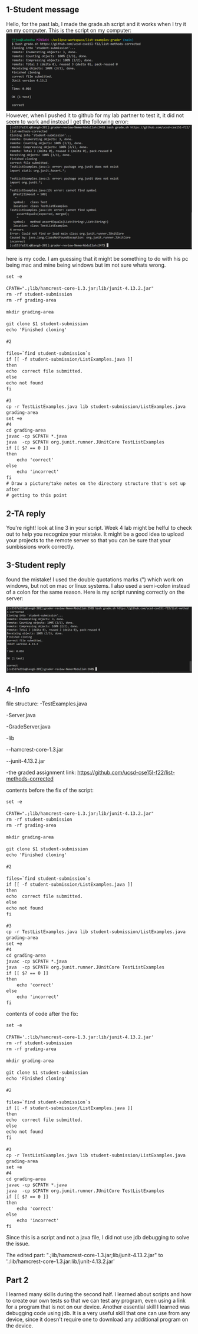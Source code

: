 
## 1-Student message

Hello, for the past lab, I made the grade.sh script and it works when I try it on my computer. This is the script on my computer:
![Image](mine.png)
However, when I pushed it to github for my lab partner to test it, it did not seem to work and instead I get the following error:
![Image](theirs.png)

here is my code. I am guessing that it might be something to do with his pc being mac and mine being windows but im not sure whats wrong.
```
set -e

CPATH=".;lib/hamcrest-core-1.3.jar;lib/junit-4.13.2.jar"
rm -rf student-submission
rm -rf grading-area

mkdir grading-area

git clone $1 student-submission
echo 'Finished cloning'

#2

files=`find student-submission`s
if [[ -f student-submission/ListExamples.java ]]
then
echo  correct file submitted.
else
echo not found
fi

#3
cp -r TestListExamples.java lib student-submission/ListExamples.java grading-area
set +e
#4 
cd grading-area
javac -cp $CPATH *.java 
java  -cp $CPATH org.junit.runner.JUnitCore TestListExamples
if [[ $? == 0 ]]
then
    echo 'correct'
else
    echo 'incorrect'
fi
# Draw a picture/take notes on the directory structure that's set up after
# getting to this point

```

## 2-TA reply
You're right! look at line 3 in your script. Week 4 lab might be helful to check out to help you recognize your mistake.
It might be a good idea to upload your projects to the remote server so that you can be sure that your sumbissions work correctly.

## 3-Student reply
found the mistake! I used the double quotations marks (") which work on windows, but not on mac or linux systems. I also used a semi-colon
instead of a colon for the same reason. Here is my script running correctly on the server:

![Image](works.png)

## 4-Info

file structure:
-TestExamples.java

-Server.java

-GradeServer.java

-lib

--hamcrest-core-1.3.jar

--junit-4.13.2.jar

-the graded assignment link: https://github.com/ucsd-cse15l-f22/list-methods-corrected


contents before the fix of the script:
```
set -e

CPATH=".;lib/hamcrest-core-1.3.jar;lib/junit-4.13.2.jar"
rm -rf student-submission
rm -rf grading-area

mkdir grading-area

git clone $1 student-submission
echo 'Finished cloning'

#2

files=`find student-submission`s
if [[ -f student-submission/ListExamples.java ]]
then
echo  correct file submitted.
else
echo not found
fi

#3
cp -r TestListExamples.java lib student-submission/ListExamples.java grading-area
set +e
#4 
cd grading-area
javac -cp $CPATH *.java 
java  -cp $CPATH org.junit.runner.JUnitCore TestListExamples
if [[ $? == 0 ]]
then
    echo 'correct'
else
    echo 'incorrect'
fi
```

contents of code after the fix:
```
set -e

CPATH='.:lib/hamcrest-core-1.3.jar:lib/junit-4.13.2.jar'
rm -rf student-submission
rm -rf grading-area

mkdir grading-area

git clone $1 student-submission
echo 'Finished cloning'

#2

files=`find student-submission`s
if [[ -f student-submission/ListExamples.java ]]
then
echo  correct file submitted.
else
echo not found
fi

#3
cp -r TestListExamples.java lib student-submission/ListExamples.java grading-area
set +e
#4 
cd grading-area
javac -cp $CPATH *.java 
java  -cp $CPATH org.junit.runner.JUnitCore TestListExamples
if [[ $? == 0 ]]
then
    echo 'correct'
else
    echo 'incorrect'
fi
```
Since this is a script and not a java file, I did not use jdb debugging to solve the issue. 


The edited part: ".;lib/hamcrest-core-1.3.jar;lib/junit-4.13.2.jar" to '.:lib/hamcrest-core-1.3.jar:lib/junit-4.13.2.jar'

## Part 2
I learned many skills during the second half. I learned about scripts and how to create our own tests so that we can test any program, even using a link for a program that is not on our device.
Another essential skill I learned was debugging code using jdb. It is a very useful skill that one can use from any device, since it doesn't require one to download any additional program on the device. 





